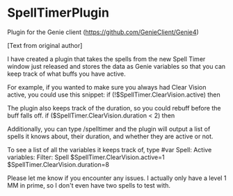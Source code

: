 # SpellTimerPlugin
Plugin for the Genie client (https://github.com/GenieClient/Genie4)

[Text from original author]

I have created a plugin that takes the spells from the new Spell Timer window just released and stores the data as Genie variables so that you can keep track of what buffs you have active.

For example, if you wanted to make sure you always had Clear Vision active, you could use this snippet:
if (!$SpellTimer.ClearVision.active) then <cast cv>

The plugin also keeps track of the duration, so you could rebuff before the buff falls off.
if ($SpellTimer.ClearVision.duration < 2) then <cast cv>

Additionally, you can type /spelltimer and the plugin will output a list of spells it knows about, their duration, and whether they are active or not.

To see a list of all the variables it keeps track of, type #var Spell:
Active variables:
Filter: Spell
$SpellTimer.ClearVision.active=1
$SpellTimer.ClearVision.duration=8

Please let me know if you encounter any issues. I actually only have a level 1 MM in prime, so I don't even have two spells to test with.
